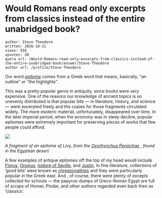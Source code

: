 # Would Romans read only excerpts from classics instead of the entire unabridged book?

	author: Steve Theodore
	written: 2016-10-21
	views: 916
	upvotes: 20
	quora url: /Would-Romans-read-only-excerpts-from-classics-instead-of-the-entire-unabridged-book/answer/Steve-Theodore
	author url: /profile/Steve-Theodore


Our word _[epitome](https://en.wikipedia.org/wiki/Epitome)_  comes from a Greek word that means, basically, “an outline” or “the highlights”.

This was a pretty popular genre in antiquity, since books were _very_  expensive. One of the reasons our knowledge of ancient topics is so unevenly distributed is that popular bits — in literature, history, and science — were excerpted freely and the copies for those fragments circulated widely. The more esoteric material, unfortunately, disappeared over time. In the later imperial period, when the economy was in steep decline, popular epitomes were extremely important for preserving pieces of works that few people could afford.

![](https://qph.fs.quoracdn.net/main-qimg-48f422b0e0250746b31e21e9d040eeaf-c)

_A fragment of an epitome of Livy, from the_ _[Oxyrhynchus Periochae](http://www.livius.org/articles/person/livy/livy-the-periochae/)_ _, found in the Egyptian desert_ 

A few examples of antique epitomes off the top of my head would include [Florus](https://en.wikipedia.org/wiki/Florus), [Orosius](https://en.wikipedia.org/wiki/Orosius), [Isidore of Seville](https://en.wikipedia.org/wiki/Isidore_of_Seville), and [Justin](https://en.wikipedia.org/wiki/Justin_(historian)). In fine literature, collections of ‘good bits’ were known as [chrestomathies](https://en.wikipedia.org/wiki/Chrestomathy) and they were particularly popular in the Greek east. And , of course, there were plenty of excepts collected for schools — the papyrus-dumps of Greco-Roman Egypt are full of scraps of Homer, Pindar, and other authors regarded even back then as ‘classics’.

